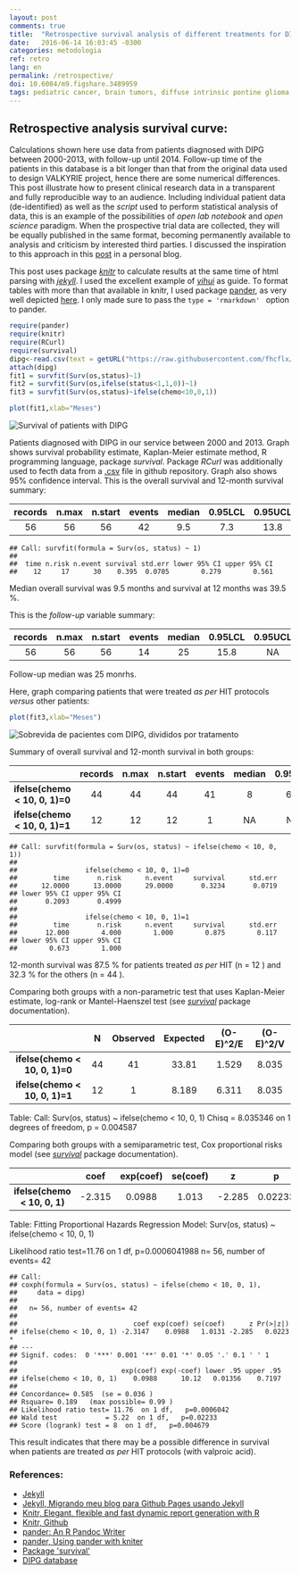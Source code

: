 ```yaml
---
layout: post
comments: true
title:  "Retrospective survival analysis of different treatments for DIPG"
date:   2016-06-14 16:03:45 -0300
categories: metodologia
ref: retro
lang: en
permalink: /retrospective/
doi: 10.6084/m9.figshare.3489959
tags: pediatric cancer, brain tumors, diffuse intrinsic pontine glioma, clinical trial, retrospective analysis, open science, jekyll, knitr
---
```


## Retrospective analysis survival curve:

Calculations shown here use data from patients diagnosed with DIPG between 2000-2013, with follow-up until 2014. Follow-up time of the patients in this database is a bit longer than that from the original data used to design VALKYRIE project, hence there are some numerical differences. This post illustrate how to present clinical research data in a transparent and fully reproducible way to an audience.   Including individual patient data (de-identified) as well as the _script_ used to perform statistical analysis of data, this is an example of the possibilities of _open lab notebook_ and _open science_ paradigm. When the prospective trial data are collected, they will be equally published in the same format, becoming permanently available to analysis and criticism by interested third parties. I discussed the inspiration to this approach in this [post][jekyll-migrando] in a personal blog.

This post uses package [_knitr_][knitr] to calculate results at the same time of html parsing with [_jekyll_][jekyll].
I used the excellent example of [_yihui_][yihui] as guide. To format tables with more than that available in knitr, I used package [pander][pander], as very well depicted [here][pander-knitr]. I only made sure to pass the ```type = 'rmarkdown' ``` option to pander.


```r
require(pander)  
require(knitr)
require(RCurl)
require(survival)
dipg<-read.csv(text = getURL("https://raw.githubusercontent.com/fhcflx/valkyrie/gh-pages/_data/dipg.csv"))
attach(dipg)  
fit1 = survfit(Surv(os,status)~1)  
fit2 = survfit(Surv(os,ifelse(status<1,1,0))~1)  
fit3 = survfit(Surv(os,status)~ifelse(chemo<10,0,1))  
```


```r
plot(fit1,xlab="Meses")
```

![Survival of patients with DIPG]({{site.baseurl}}/figure/source/retrospectiva/Sobrevida-1.png)

Patients diagnosed with DIPG in our service between 2000 and 2013. Graph shows survival probability estimate, Kaplan-Meier estimate method, R programming language, package *survival*. Package *RCurl* was additionally used to fecth data from a [.csv][csv] file in github repository. Graph also shows 95% confidence interval.
This is the overall survival and 12-month survival summary:



| records | n.max | n.start | events | median | 0.95LCL | 0.95UCL |
|:-------:|:-----:|:-------:|:------:|:------:|:-------:|:-------:|
|   56    |  56   |   56    |   42   |  9.5   |   7.3   |  13.8   |


```
## Call: survfit(formula = Surv(os, status) ~ 1)
##
##  time n.risk n.event survival std.err lower 95% CI upper 95% CI
##    12     17      30    0.395  0.0705        0.279        0.561
```

Median overall survival was 9.5 months and survival at 12 months was 39.5 %.

This is the _follow-up_ variable summary:



| records | n.max | n.start | events | median | 0.95LCL | 0.95UCL |
|:-------:|:-----:|:-------:|:------:|:------:|:-------:|:-------:|
|   56    |  56   |   56    |   14   |   25   |  15.8   |   NA    |

Follow-up median was 25 monrhs.

Here, graph comparing patients that were treated _as per_ HIT protocols _versus_ other patients:



```r
plot(fit3,xlab="Meses")
```

![Sobrevida de pacientes com DIPG, divididos por tratamento]({{site.baseurl}}/figure/source/retrospectiva/Sobrevida2-1.png)

Summary of overall survival and 12-month survival in both groups:


|             &nbsp;             | records | n.max | n.start | events | median | 0.95LCL | 0.95UCL |
|:------------------------------:|:-------:|:-----:|:-------:|:------:|:------:|:-------:|:-------:|
| **ifelse(chemo < 10, 0, 1)=0** |   44    |  44   |   44    |   41   |   8    |   6.5   |  11.9   |
| **ifelse(chemo < 10, 0, 1)=1** |   12    |  12   |   12    |   1    |   NA   |   NA    |   NA    |

```
## Call: survfit(formula = Surv(os, status) ~ ifelse(chemo < 10, 0, 1))
##
##                 ifelse(chemo < 10, 0, 1)=0
##         time       n.risk      n.event     survival      std.err
##      12.0000      13.0000      29.0000       0.3234       0.0719
## lower 95% CI upper 95% CI
##       0.2093       0.4999
##
##                 ifelse(chemo < 10, 0, 1)=1
##         time       n.risk      n.event     survival      std.err
##       12.000        4.000        1.000        0.875        0.117
## lower 95% CI upper 95% CI
##        0.673        1.000
```

12-month survival was 87.5 % for patients treated _as per_ HIT (n = 12 ) and 32.3 % for the others (n = 44 ).

Comparing both groups with a non-parametric test that uses Kaplan-Meier estimate, log-rank or Mantel-Haenszel test (see [_survival_][survival] package documentation).


|             &nbsp;             | N  | Observed | Expected | (O-E)^2/E | (O-E)^2/V |
|:------------------------------:|:--:|:--------:|:--------:|:---------:|:---------:|
| **ifelse(chemo < 10, 0, 1)=0** | 44 |    41    |  33.81   |   1.529   |   8.035   |
| **ifelse(chemo < 10, 0, 1)=1** | 12 |    1     |  8.189   |   6.311   |   8.035   |

Table: Call: Surv(os, status) ~ ifelse(chemo < 10, 0, 1) Chisq = 8.035346
on 1 degrees of freedom, p = 0.004587

Comparing both groups with a semiparametric test, Cox proportional risks model (see [_survival_][survival] package documentation).


|            &nbsp;            |  coef  | exp(coef) | se(coef) |   z    |    p    |
|:----------------------------:|:------:|:---------:|:--------:|:------:|:-------:|
| **ifelse(chemo < 10, 0, 1)** | -2.315 |  0.0988   |  1.013   | -2.285 | 0.02233 |

Table: Fitting Proportional Hazards Regression Model: Surv(os, status) ~ ifelse(chemo < 10, 0, 1)

Likelihood ratio test=11.76  on 1 df, p=0.0006041988  n= 56, number of events= 42

```
## Call:
## coxph(formula = Surv(os, status) ~ ifelse(chemo < 10, 0, 1),
##     data = dipg)
##
##   n= 56, number of events= 42
##
##                             coef exp(coef) se(coef)      z Pr(>|z|)  
## ifelse(chemo < 10, 0, 1) -2.3147    0.0988   1.0131 -2.285   0.0223 *
## ---
## Signif. codes:  0 '***' 0.001 '**' 0.01 '*' 0.05 '.' 0.1 ' ' 1
##
##                          exp(coef) exp(-coef) lower .95 upper .95
## ifelse(chemo < 10, 0, 1)    0.0988      10.12   0.01356    0.7197
##
## Concordance= 0.585  (se = 0.036 )
## Rsquare= 0.189   (max possible= 0.99 )
## Likelihood ratio test= 11.76  on 1 df,   p=0.0006042
## Wald test            = 5.22  on 1 df,   p=0.02233
## Score (logrank) test = 8  on 1 df,   p=0.004679
```

This result indicates that there may be a possible difference in survival when patients are treated _as per_ HIT protocols (with valproic acid).

### References:

- [Jekyll][jekyll]
- [Jekyll, Migrando meu blog para Github Pages usando Jekyll][jekyll-migrando]
- [Knitr, Elegant, flexible and fast dynamic report generation with R][knitr]
- [Knitr, Github][yihui]
- [pander: An R Pandoc Writer][pander]
- [pander, Using pander with kniter][pander-knitr]
- [Package 'survival'][survival]
- [DIPG database][csv]

[jekyll]: https://jekyllrb.com
[jekyll-migrando]: {{site.baseurl}}/ciencia-medica/articles/16/Migrando-meu-blog-para-Github-Pages-usando-Jekyll.html
[knitr]: http://yihui.name/knitr/
[yihui]: https://github.com/yihui/knitr
[pander]: http://rapporter.github.io/pander/
[pander-knitr]: http://rapporter.github.io/pander/knitr.html
[survival]: https://cran.r-project.org/web/packages/survival/survival.pdf
[csv]:https://github.com/fhcflx/valkyrie/blob/master/data/
